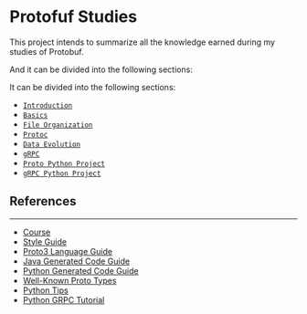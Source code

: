 # Protofuf Studies

This project intends to summarize all the knowledge earned during my studies of Protobuf.

And it can be divided into the following sections:

It can be divided into the following sections:

- [`Introduction`](./00-Introduction.md)
- [`Basics`](./01-Basics.md)
- [`File Organization`](./02-FileOrganization.md)
- [`Protoc`](./03-Protoc.md)
- [`Data Evolution`](./04.DataEvolution.md)
- [`gRPC`](./05-gRPC.md)
- [`Proto Python Project`](./artifacts/resources/project/python-project/proto-python/) 
- [`gRPC Python Project`](./artifacts/resources/project/python-project/grpc-python/)

## References
---

- [Course](https://www.udemy.com/course/protocol-buffers)
- [Style Guide](https://protobuf.dev/programming-guides/style/)
- [Proto3 Language Guide](https://protobuf.dev/programming-guides/proto3)
- [Java Generated Code Guide](https://protobuf.dev/reference/java/java-generated)
- [Python Generated Code Guide](https://protobuf.dev/reference/python/python-generated/)
- [Well-Known Proto Types](https://protobuf.dev/reference/protobuf/google.protobuf/#index)
- [Python Tips](https://www.datascienceblog.net/post/programming/essential-protobuf-guide-python/)
- [Python GRPC Tutorial](https://faun.pub/4-types-of-grpc-communication-in-python-dfe6919597e1)